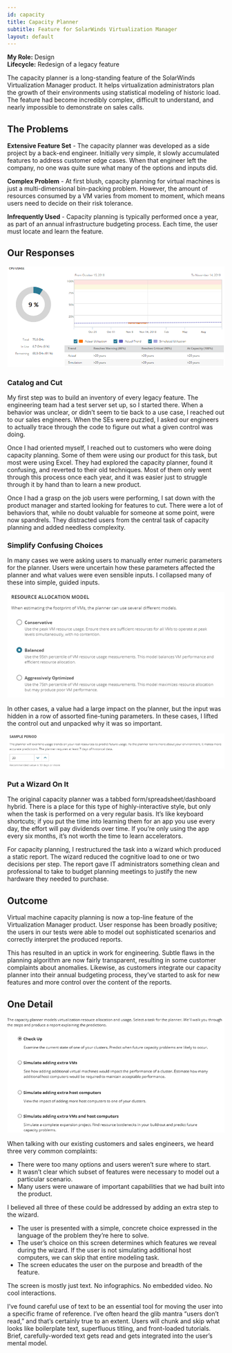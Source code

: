 ```yaml
---
id: capacity
title: Capacity Planner
subtitle: Feature for SolarWinds Virtualization Manager
layout: default
---
```

**My Role:** Design  
**Lifecycle:** Redesign of a legacy feature

The capacity planner is a long-standing feature of the SolarWinds 
Virtualization Manager product. It helps virtualization administrators 
plan the growth of their environments using statistical modeling of 
historic load. The feature had become incredibly complex, difficult to 
understand, and nearly impossible to demonstrate on sales calls. 

## The Problems

**Extensive Feature Set** - The capacity planner was developed as a side project 
by a back-end  engineer. Initially very simple, it slowly accumulated features 
to address customer edge cases. When that engineer left the company, no one 
was quite sure what many of the options and inputs did.

**Complex Problem** - At first blush, capacity planning for virtual machines is 
just a multi-dimensional bin-packing problem. However, the amount of resources 
consumed by a VM varies from moment to moment, which means users need to 
decide on their risk tolerance. 

**Infrequently Used** - Capacity planning is typically performed once a year, as 
part of an annual infrastructure budgeting process. Each time, the user must 
locate and learn the feature.

## Our Responses

![A capacity planning report](images/capacity_report.png)

### Catalog and  Cut

My first step was to build an inventory of every legacy feature. The engineering 
team had a test server set up, so I started there. When a behavior was unclear, or
didn’t seem to tie back to a use case, I reached out to our sales engineers. When
the SEs were puzzled, I asked our engineers to actually trace through the code to
figure out what a given control was doing.

Once I had oriented myself, I reached out to customers who were doing capacity 
planning. Some of them were using our product for this task, but most were using 
Excel. They had explored the capacity planner, found it confusing, and reverted to
their old techniques. Most of them only went through this process once each year, 
and it was easier just to struggle through it by hand than to learn a new product.

Once I had a grasp on the job users were performing, I sat down with the product 
manager and started looking for features to cut. There were a lot of behaviors that, 
while no doubt valuable for someone at some point, were now spandrels. They 
distracted users from the central task of capacity planning and added needless 
complexity.

### Simplify Confusing Choices

In many cases we were asking users to manually enter numeric parameters for the 
planner. Users were uncertain how these parameters affected the planner and what 
values were even sensible inputs. I collapsed many of these into simple, guided 
inputs.

![Resource allocation model showing conservative, balanced, and optimized](images/capacity_resource.png)

In other cases, a value had a large impact on the planner, but the input was 
hidden in a row of assorted fine-tuning parameters. In these cases, I lifted the 
control out and unpacked why it was so important.

![Section for selecting a sample period](images/capacity_sampleperiod.png)

### Put a Wizard On It

The original capacity planner was a tabbed form/spreadsheet/dashboard hybrid. 
There is a place for this type of highly-interactive style, but only when the 
task is performed on a very regular basis. It’s like keyboard shortcuts; if you 
put the time into learning them for an app you use every day, the effort will pay 
dividends over time. If you’re only using the app every six months, it’s not 
worth the time to learn accelerators.

For capacity planning, I restructured the task into a wizard which produced a 
static report. The wizard reduced the cognitive load to one or two decisions per 
step. The report gave IT administrators something clean and professional to take 
to budget planning meetings to justify the new hardware they needed to purchase.

## Outcome

Virtual machine capacity planning is now a top-line feature of the Virtualization 
Manager product. User response has been broadly positive; the users in our tests 
were able to model out sophisticated scenarios and correctly interpret the produced
reports.

This has resulted in an uptick in work for engineering. Subtle flaws in the 
planning algorithm are now fairly transparent, resulting in some customer complaints
about anomalies. Likewise, as customers integrate our capacity planner into their 
annual budgeting process, they’ve started to ask for new features and more control 
over the content of the reports.

## One Detail

![List of task options for a planning session](images/capacity_task.png)

When talking with our existing customers and sales engineers, we heard three very common complaints:
- There were too many options and users weren’t sure where to start.
- It wasn’t clear which subset of features were necessary to model out a particular scenario.
- Many users were unaware of important capabilities that we had built into the product.

I believed all three of these could be addressed by adding an extra step to the wizard.
- The user is presented with a  simple, concrete choice expressed in the language of the problem they’re here to solve.
- The user’s choice on this screen determines which features we reveal during the wizard. If the user is not simulating additional host computers, we can skip that entire modeling task.
- The screen educates the user on the purpose and breadth of the feature.

The screen is mostly just text. No infographics. No embedded video. No cool interactions.

I’ve found  careful use of text to be  an essential tool for moving the user into a 
specific frame of reference. I’ve often heard the glib mantra “users don’t read,” and 
that’s certainly true to an extent. Users will chunk and skip what looks like boilerplate 
text, superfluous titling, and front-loaded tutorials. Brief, carefully-worded text gets 
read and gets integrated into the user’s mental model.
